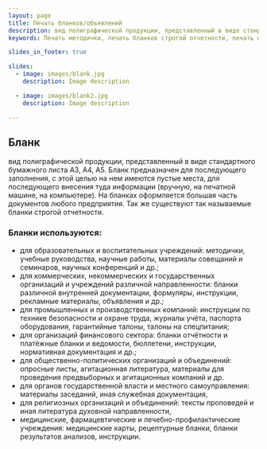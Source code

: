 ```yaml
---
layout: page
title: Печать бланков/объявлений
description: вид полиграфической продукции, представленный в виде стандартного бумажного листа А3, А4, А5. Бланк предназначен для последующего заполнения, внесения туда информации.
keywords: Печать методички, печать бланков строгой отчетности, печать обьявлений, печать инструкций, печать журналов учета, печать листовок, печать аггитационных листов, печать медицинских карт, печать рецептурных блаков, печать бланков бухгалтерского отчета.

slides_in_footer: true

slides:
  - image: images/blank.jpg
    description: Image description

  - image: images/blank2.jpg
    description: Image description

---
```


## Бланк
вид полиграфической продукции, представленный в виде стандартного бумажного листа А3, А4, А5. Бланк предназначен для последующего заполнения, с этой целью на нем имеются пустые места, для последующего внесения туда информации (вручную, на печатной машине, на компьютере). На бланках оформляется большая часть документов любого предприятия. Так же существуют так называемые бланки строгой отчетности. 

 
### Бланки используются: 

 - для образовательных и воспитательных учреждений:
   методички, учебные руководства, научные работы, материалы совещаний и семинаров, научных конференций и др.;
 - для коммерческих, некоммерческих и государственных организаций и учреждений различной направленности:
   бланки различной внутренней документации, формуляры, инструкции, рекламные материалы, объявления и др.;
 - для промышленных и производственных компаний:
   инструкции по технике безопасности и охране труда, журналы учёта, паспорта оборудования, гарантийные талоны, талоны на спецпитания;
 - для организаций финансового сектора:
   бланки отчётности и платёжные бланки и ведомости, бюллетени, инструкции, нормативная документация и др.;
 - для общественно-политических организаций и объединений:
   опросные листы, агитационная литература, материалы для проведения предвыборных и агитационных компаний и др.
 - для органов государственной власти и местного самоуправления:
   материалы заседаний, иная служебная документация,
 - для религиозных организаций и объединений:
   тексты проповедей и иная литература духовной направленности,
 - медицинские, фармацевтические и лечебно-профилактические учреждения:
   медицинские карты, рецептурные бланки, бланки результатов анализов, инструкции.
